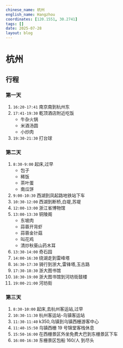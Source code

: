 ```yaml
---
chinese_name: 杭州
english_name: Hangzhou
coordinates: [120.1551, 30.2741]
tags: []
date: 2025-07-28
layout: blog
---
```


# 杭州

## 行程

### 第一天

1. `16:20-17:41` 南京南到杭州东
2. `17:41-19:30` 乾顶酒店附近吃饭
   - 牛杂火锅
   - 米酒汤圆
   - 小炒肉
3. `19:30-21:30` 打台球

### 第二天

1. `8:30-9:00` 起床,过早
   - 包子
   - 稀饭
   - 茶叶蛋
   - 南瓜饼
2. `9:00-10:30` 西湖到凤起路地铁站下车
3. `10:30-12:00` 西湖到断桥,白堤,苏堤
4. `12:00-13:00` 浙江省博物馆
5. `13:00-13:30` 铜陵阁
   - 东坡肉
   - 蒜蓉开背虾
   - 蒜蓉金针菇
   - 叫花鸡
   - 清炒秋葵山药木耳
6. `13:30-14:00` 奇石园
7. `14:00-16:30` 绕湖走到雷峰塔
8. `16:30-17:30` 骑行到浙大,雷锋塔,玉古路
9. `17:30-18:30` 浙大图书馆
10. `18:30-19:00` 浙大图书馆到河坊街鼓楼
11. `19:00-21:00` 河坊街

### 第三天

1. `8:30-10:00` 起床,去杭州客运站,过早
2. `10:30-11:30` 杭州客运站-乌镇客运站
3. `11:30-11:40` k350,乌镇到乌镇西栅游客中心
4. `11:40-15:50` 乌镇西栅 19 号锦堂客栈休息
5. `15:50-16:00` 在西栅景区外坐免费大巴到东栅景区下车
6. `16:00-16:30` 东栅景区包船 160/人 到尽头

